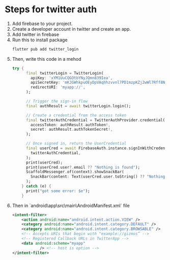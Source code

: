 # Steps for twitter auth

<ol>
<li>Add firebase to your project.</li>
<li>Create a developer account in twitter and create an app.</li>
<li>Add twitter in firebase</li>
<li> Run this to install package </li>

```bash
flutter pub add twitter_login
```
<li>Then, write this code in a mehod</li>

```dart
try {
      final twitterLogin = TwitterLogin(
        apiKey: 'xYM1UuCQGOtbYNyJQmn839Iea',
        apiSecretKey: 'mKJGWhkpuOEyDpVAqhhzvvnl7PD1mzpKZj2wWl7Rff8NrBPxFE',
        redirectURI: 'myapp://',
      );

      // Trigger the sign-in flow
      final authResult = await twitterLogin.login();

      // Create a credential from the access token
      final twitterAuthCredential = TwitterAuthProvider.credential(
        accessToken: authResult.authToken!,
        secret: authResult.authTokenSecret!,
      );

      // Once signed in, return the UserCredential
      final userCred = await FirebaseAuth.instance.signInWithCredential(
        twitterAuthCredential,
      );
      print(userCred);
      print(userCred.user?.email ?? "Nothing is found");
      ScaffoldMessenger.of(context).showSnackBar(
        SnackBar(content: Text(userCred.user.toString() ?? "Nothing")),
      );
    } catch (e) {
      print("got some error: $e");
    }
```
<li>Then in `android\app\src\main\AndroidManifest.xml` file</li>

```xml
<intent-filter>
    <action android:name="android.intent.action.VIEW" />
    <category android:name="android.intent.category.DEFAULT" />
    <category android:name="android.intent.category.BROWSABLE" />
    <!-- Accepts URIs that begin with "example://gizmos” -->
    <!-- Registered Callback URLs in TwitterApp -->
    <data android:scheme="myapp"
            /> <!-- host is option -->
</intent-filter>
```
</ol>
